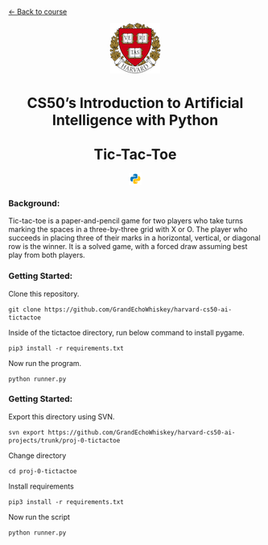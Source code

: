 [<- Back to course](../README.md)

<p align="center"><a href="https://cs50.harvard.edu/ai/2020">
  <img src="https://github.com/GrandEchoWhiskey/grandechowhiskey/blob/main/icons/course/harvard100.png" /><br>
</a></p>
<h1 align="center">CS50’s Introduction to Artificial Intelligence with Python<br><br>Tic-Tac-Toe</h1>

<p align="center"><a href="#">
  <img src="https://github.com/GrandEchoWhiskey/grandechowhiskey/blob/main/icons/programming/python.png" />
</a></p>

### Background:
Tic-tac-toe is a paper-and-pencil game for two players who take turns marking the spaces in a three-by-three grid with X or O. The player who succeeds in placing three of their marks in a horizontal, vertical, or diagonal row is the winner. It is a solved game, with a forced draw assuming best play from both players.

### Getting Started:
Clone this repository.
```
git clone https://github.com/GrandEchoWhiskey/harvard-cs50-ai-tictactoe
```
Inside of the tictactoe directory, run below command to install pygame.
```
pip3 install -r requirements.txt
```
Now run the program.
```
python runner.py
```

### Getting Started:
Export this directory using SVN.
```
svn export https://github.com/GrandEchoWhiskey/harvard-cs50-ai-projects/trunk/proj-0-tictactoe
```
Change directory
```
cd proj-0-tictactoe
```
Install requirements
```
pip3 install -r requirements.txt
```
Now run the script
```
python runner.py
```
